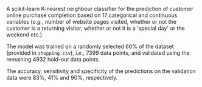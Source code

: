 A scikit-learn K-nearest neighbour classifier for the prediction of customer online purchase completion based on 17 categorical and continuous variables (<i>e.g.</i>, number of website pages visited, whether or not the customer is a returning visitor, whether or not it is a 'special day' or the weekend etc.). 

The model was trained on a randomly selected 60% of the dataset (provided in `shopping.csv`), <i>i.e.</i>, 7399 data points, and validated using the remaining 4932 hold-out data points. 

The accuracy, sensitivity and specificity of the predictions on the validation data were 83%, 41% and 90%, respectively.  
